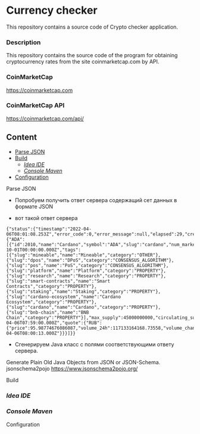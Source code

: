Currency checker
===
This repository contains a source code of Crypto checker application.
### Description
This repository contains the source code of the program for obtaining cryptocurrency rates from the site coinmarketcap.com by API.

### CoinMarketCap
https://coinmarketcap.com
### CoinMarketCap API
https://coinmarketcap.com/api/


Content
---

* [Parse JSON](#Build)
* [Build](#Build)
    - [_Idea IDE_](#Idea)
    - [_Console Maven_](#Maven)
* [Configuration](#Configuration)


Parse JSON<a name="Parse JSON" />
 - Попробуем получить ответ сервера содержащий сет данных в формате JSON

- вот такой ответ сервера
``````
{"status":{"timestamp":"2022-04-06T08:01:08.253Z","error_code":0,"error_message":null,"elapsed":29,"credit_count":1,"notice":null},"data":{"ADA":[{"id":2010,"name":"Cardano","symbol":"ADA","slug":"cardano","num_market_pairs":419,"date_added":"2017-10-01T00:00:00.000Z","tags":[{"slug":"mineable","name":"Mineable","category":"OTHER"},{"slug":"dpos","name":"DPoS","category":"CONSENSUS_ALGORITHM"},{"slug":"pos","name":"PoS","category":"CONSENSUS_ALGORITHM"},{"slug":"platform","name":"Platform","category":"PROPERTY"},{"slug":"research","name":"Research","category":"PROPERTY"},{"slug":"smart-contracts","name":"Smart Contracts","category":"PROPERTY"},{"slug":"staking","name":"Staking","category":"PROPERTY"},{"slug":"cardano-ecosystem","name":"Cardano Ecosystem","category":"PROPERTY"},{"slug":"cardano","name":"Cardano","category":"PROPERTY"},{"slug":"bnb-chain","name":"BNB Chain","category":"PROPERTY"}],"max_supply":45000000000,"circulating_supply":33739028515.755,"total_supply":34277702081.605,"is_active":1,"platform":null,"cmc_rank":9,"is_fiat":0,"self_reported_circulating_supply":null,"self_reported_market_cap":null,"last_updated":"2022-04-06T07:59:00.000Z","quote":{"RUB":{"price":95.98774676086087,"volume_24h":117133164168.73558,"volume_change_24h":-34.423,"percent_change_1h":-0.96498545,"percent_change_24h":-5.52327909,"percent_change_7d":-5.51646672,"percent_change_30d":41.46870936,"percent_change_60d":-0.79803299,"percent_change_90d":-6.44660288,"market_cap":3238533325127.755,"market_cap_dominance":1.8452,"fully_diluted_market_cap":4319448604239.081,"last_updated":"2022-04-06T08:00:13.000Z"}}}]}}
``````
- Сгенерируем Java класс с полями соответствующими ответу сервера.

Generate Plain Old Java Objects from JSON or JSON-Schema. jsonschema2pojo
https://www.jsonschema2pojo.org/

Build<a name="Build" />
### _Idea IDE_<a name="Idea" />


### _Console Maven_<a name="Maven" />

Configuration<a name="Configuration" />